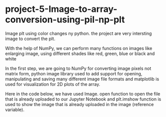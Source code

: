 # project-5-Image-to-array-conversion-using-pil-np-plt


Image plt using color changes ny python.
the project are very intersting image
to convert the plt.

With the help of NumPy, we can perform many functions on images like enlarging image, using different shades like red, green, blue or black and white

In the first step, we are going to NumPy for converting image pixels not matrix form, python image library used to add support for opening, manipulating and saving many different image file formats and matplotlib is used for visualization for 2D plots of the array.

Here in the code below, we have used Image. open function to open the file that is already uploaded to our Jupyter Notebook and plt.imshow function is used to show the image that is already uploaded in the image (reference variable).